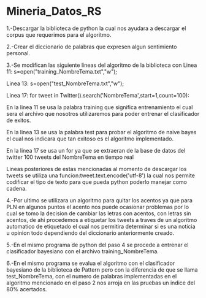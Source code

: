 # Mineria_Datos_RS

1.-Descargar la biblioteca de python la cual nos ayudara a descargar el corpus que requerimos para el algoritmo.

2.-Crear el diccionario de palabras que expresen algun sentimiento personal.

3.-Se modifican las siguiente lineas del algoritmo de la biblioteca con
Linea 11: s=open("training_NombreTema.txt","w");

Linea 13: s=open("test_NombreTema.txt","w");

Linea 17:	for tweet in Twitter().search('NombreTema',start=1,count=100):

En la linea 11 se usa la palabra training que significa entrenamiento el cual sera el archivo que nosotros utilizaremos para poder entrenar el clasificador de exitos.

En la linea 13 se usa la palabra test para probar el algoritmo de naive bayes el cual nos indicara que tan exitoso es el algoritmo implementado.

En la linea 17 se usa un for ya que se extraeran de la base de datos del twitter 100 tweets del NombreTema en tiempo real

Lineas posteriores de estas mencionadas al momento de descargar los tweets se utiliza una funcion:tweet.text.encode('utf-8') la cual nos permite codificar el tipo de texto para que pueda python poderlo manejar como cadena.

4.-Por ultimo se utilizara un algoritmo para quitar los acentos ya que para PLN en algunos puntos el acento nos puede ocasionar problemas por lo cual se tomo la decision de cambiar las letras con acentos, con letras sin acentos, de ahi procedemos a etiquetar los tweets a traves de un algoritmo automatico de etiquetado el cual nos permitira determinar si es una noticia u opinion todo dependiendo del diccionario anteriormente creado.

5.-En el mismo programa de python del paso 4 se procede a entrenar el clasificador bayesiano con el archivo training_NombreTema.

6.-En el mismo programa se evalua el algoritmo con el clasificador bayesiano de la biblioteca de Pattern pero con la diferencia de que se llama test_NombreTema, con el numero de palabras implementadas en el algoritmo mencionado en el paso 2 nos arroja en las pruebas un indice del 80% acertados.
